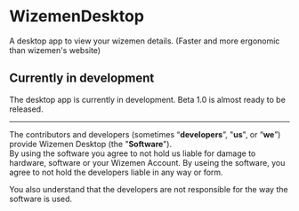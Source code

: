 # WizemenDesktop
A desktop app to view your wizemen details. (Faster and more ergonomic than wizemen's website)  

## Currently in development
The desktop app is currently in development. Beta 1.0 is almost ready to be released.
  
---  
The contributors and developers (sometimes “**developers**”, "**us**", or “**we**”) provide Wizemen Desktop (the "**Software**").  
By using the software you agree to not hold us liable for damage to hardware, software or your Wizemen Account. By useing the software, you agree to not hold the developers liable in any way or form.  
  
You also understand that the developers are not responsible for the way the software is used.
